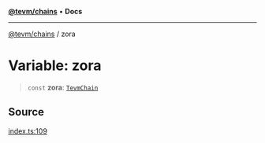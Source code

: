 [**@tevm/chains**](../README.md) • **Docs**

***

[@tevm/chains](../globals.md) / zora

# Variable: zora

> `const` **zora**: [`TevmChain`](../type-aliases/TevmChain.md)

## Source

[index.ts:109](https://github.com/evmts/tevm-monorepo/blob/main/packages/chains/src/index.ts#L109)
